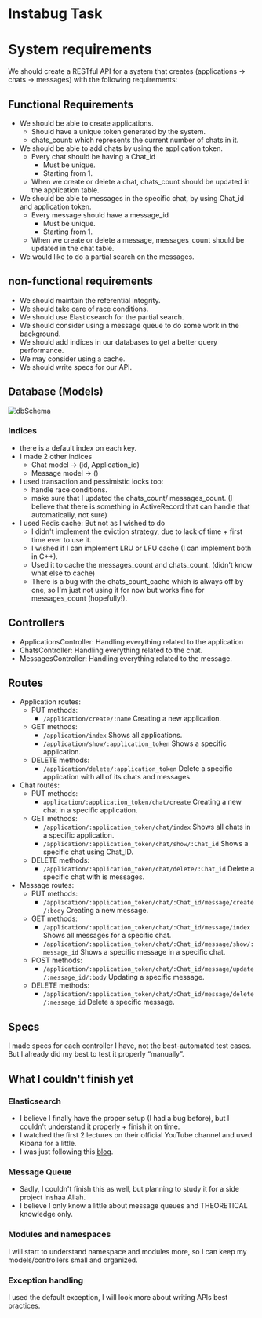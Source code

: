 # Instabug Task #

# System requirements #
We should create a RESTful API for a system that creates (applications → chats → messages) with the following requirements:

## Functional Requirements ##
+ We should be able to create applications.
    + Should have a unique token generated by the system.
    + chats_count: which represents the current number of chats in it.
+ We should be able to add chats by using the application token.
    + Every chat should be having a Chat_id
        + Must be unique.
        + Starting from 1.
     + When we create or delete a chat, chats_count should be updated in the application table.
+ We should be able to messages in the specific chat, by using Chat_id and application token.
    + Every message should have a message_id
         + Must be unique.
         + Starting from 1.
    + When we create or delete a message, messages_count should be updated in the chat table.
+ We would like to do a partial search on the messages.

## non-functional requirements ##
+ We should maintain the referential integrity.
+ We should take care of race conditions.
+ We should use Elasticsearch for the partial search.
+ We should consider using a message queue to do some work in the background.
+ We should add indices in our databases to get a better query performance.
+ We may consider using a cache.
+ We should write specs for our API.
    


## Database (Models) ##
![dbSchema](https://user-images.githubusercontent.com/77211992/151088625-8aaa96b0-76b7-40ab-84e2-32c26be94d02.svg)


### Indices ###
+ there is a default index on each key.
+ I made 2 other indices
    + Chat model → (id, Application_id)
    + Message model → ()
+ I used transaction and pessimistic locks too:
    + handle race conditions.
    + make sure that I updated the chats_count/ messages_count. (I believe that there is something in ActiveRecord that can handle that automatically, not sure)
+ I used Redis cache: But not as I wished to do
    + I didn't implement the eviction strategy, due to lack of time + first time ever to use it.
    + I wished if I can implement LRU or LFU cache (I can implement both in C++).
    + Used it to cache the messages_count and chats_count. (didn't know what else to cache)
    + There is a bug with the chats_count_cache which is always off by one, so I'm just not using it for now but works fine for messages_count (hopefully!).
 
## Controllers ##
+ ApplicationsController: Handling everything related to the application
+ ChatsController: Handling everything related to the chat.
+ MessagesController: Handling everything related to the message.
## Routes ##
+ Application routes:
    + PUT methods:
        + `/application/create/:name` Creating a new application.
    + GET methods:
        + `/application/index` Shows all applications.
        + `/application/show/:application_token` Shows a specific application.
    + DELETE methods:
        + `/application/delete/:application_token` Delete a specific application with all of its chats and messages.
+ Chat routes:
    + PUT methods:
        + `application/:application_token/chat/create` Creating a new chat in a specific application.
    + GET methods:
        + `/application/:application_token/chat/index` Shows all chats in a specific application.
        + `/application/:application_token/chat/show/:Chat_id` Shows a specific chat using Chat_ID.
    + DELETE methods: 
        + `/application/:application_token/chat/delete/:Chat_id` Delete a specific chat with is messages.
+ Message routes:
    + PUT methods: 
        + `/application/:application_token/chat/:Chat_id/message/create/:body` Creating a new message.
    + GET methods: 
        + `/application/:application_token/chat/:Chat_id/message/index` Shows all messages for a specific chat.
        + `/application/:application_token/chat/:Chat_id/message/show/:message_id` Shows a specific message in a specific chat.
    + POST methods: 
        + `/application/:application_token/chat/:Chat_id/message/update/:message_id/:body` Updating a specific message.
    + DELETE methods: 
        + `/application/:application_token/chat/:Chat_id/message/delete/:message_id` Delete a specific message.

## Specs ##
I made specs for each controller I have, not the best-automated test cases. But I already did my best to test it properly “manually”.
## What I couldn't finish yet ##
### Elasticsearch ###
+ I believe I finally have the proper setup (I had a bug before), but I couldn't understand it properly + finish it on time.
+ I watched the first 2 lectures on their official YouTube channel and used Kibana for a little.
+ I was just following this [blog](https://iridakos.com/programming/2017/12/03/elasticsearch-and-rails-tutorial).
### Message Queue ###
+ Sadly, I couldn't finish this as well, but planning to study it for a side project inshaa Allah.
+ I believe I only know a little about message queues and THEORETICAL knowledge only.
### Modules and namespaces ###
I will start to understand namespace and modules more, so I can keep my models/controllers small and organized.
### Exception handling ###
I used the default exception, I will look more about writing APIs best practices.
